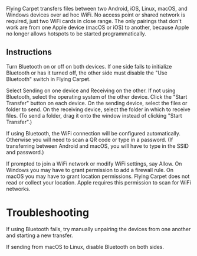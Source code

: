 
Flying Carpet transfers files between two Android, iOS, Linux, macOS, and Windows devices over ad hoc WiFi. No access point or shared network is required, just two WiFi cards in close range. The only pairings that don't work are from one Apple device (macOS or iOS) to another, because Apple no longer allows hotspots to be started programmatically.

## Instructions

Turn Bluetooth on or off on both devices. If one side fails to initialize Bluetooth or has it turned off, the other side must disable the "Use Bluetooth" switch in Flying Carpet.

Select Sending on one device and Receiving on the other. If not using Bluetooth, select the operating system of the other device. Click the "Start Transfer" button on each device. On the sending device, select the files or folder to send. On the receiving device, select the folder in which to receive files. (To send a folder, drag it onto the window instead of clicking "Start Transfer".)

If using Bluetooth, the WiFi connection will be configured automatically. Otherwise you will need to scan a QR code or type in a password. (If transferring between Android and macOS, you will have to type in the SSID and password.)

If prompted to join a WiFi network or modify WiFi settings, say Allow. On Windows you may have to grant permission to add a firewall rule. On macOS you may have to grant location permissions. Flying Carpet does not read or collect your location. Apple requires this permission to scan for WiFi networks.

# Troubleshooting

If using Bluetooth fails, try manually unpairing the devices from one another and starting a new transfer.

If sending from macOS to Linux, disable Bluetooth on both sides.